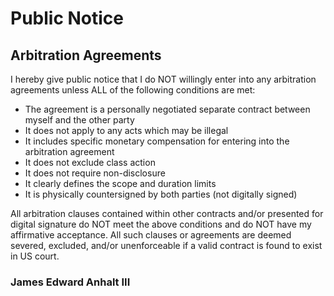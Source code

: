 # Public Notice

## Arbitration Agreements
I hereby give public notice that I do NOT willingly enter into any arbitration agreements unless ALL of the following conditions are met:
- The agreement is a personally negotiated separate contract between myself and the other party
- It does not apply to any acts which may be illegal
- It includes specific monetary compensation for entering into the arbitration agreement
- It does not exclude class action
- It does not require non-disclosure
- It clearly defines the scope and duration limits
- It is physically countersigned by both parties (not digitally signed)

All arbitration clauses contained within other contracts and/or presented for digital signature do NOT meet the above conditions and do NOT have my affirmative acceptance.
All such clauses or agreements are deemed severed, excluded, and/or unenforceable if a valid contract is found to exist in US court.

### James Edward Anhalt III
